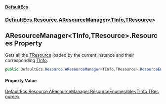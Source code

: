 #### [DefaultEcs](DefaultEcs.md 'DefaultEcs')
### [DefaultEcs.Resource](DefaultEcs.md#DefaultEcs.Resource 'DefaultEcs.Resource').[AResourceManager&lt;TInfo,TResource&gt;](AResourceManager_TInfo,TResource_.md 'DefaultEcs.Resource.AResourceManager<TInfo,TResource>')

## AResourceManager<TInfo,TResource>.Resources Property

Gets all the [TResource](AResourceManager_TInfo,TResource_.md#DefaultEcs.Resource.AResourceManager_TInfo,TResource_.TResource 'DefaultEcs.Resource.AResourceManager<TInfo,TResource>.TResource') loaded by the current instance and their corresponding [TInfo](AResourceManager_TInfo,TResource_.md#DefaultEcs.Resource.AResourceManager_TInfo,TResource_.TInfo 'DefaultEcs.Resource.AResourceManager<TInfo,TResource>.TInfo').

```csharp
public DefaultEcs.Resource.AResourceManager<TInfo,TResource>.ResourceEnumerable Resources { get; }
```

#### Property Value
[DefaultEcs.Resource.AResourceManager.ResourceEnumerable&lt;](AResourceManager_TInfo,TResource_.ResourceEnumerable.md 'DefaultEcs.Resource.AResourceManager<TInfo,TResource>.ResourceEnumerable')[TInfo](AResourceManager_TInfo,TResource_.md#DefaultEcs.Resource.AResourceManager_TInfo,TResource_.TInfo 'DefaultEcs.Resource.AResourceManager<TInfo,TResource>.TInfo')[,](AResourceManager_TInfo,TResource_.ResourceEnumerable.md 'DefaultEcs.Resource.AResourceManager<TInfo,TResource>.ResourceEnumerable')[TResource](AResourceManager_TInfo,TResource_.md#DefaultEcs.Resource.AResourceManager_TInfo,TResource_.TResource 'DefaultEcs.Resource.AResourceManager<TInfo,TResource>.TResource')[&gt;](AResourceManager_TInfo,TResource_.ResourceEnumerable.md 'DefaultEcs.Resource.AResourceManager<TInfo,TResource>.ResourceEnumerable')